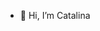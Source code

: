 - 👋 Hi, I’m Catalina

<!---
catadecaboteau/catadecaboteau is a ✨ special ✨ repository because its `README.md` (this file) appears on your GitHub profile.
You can click the Preview link to take a look at your changes.
--->
